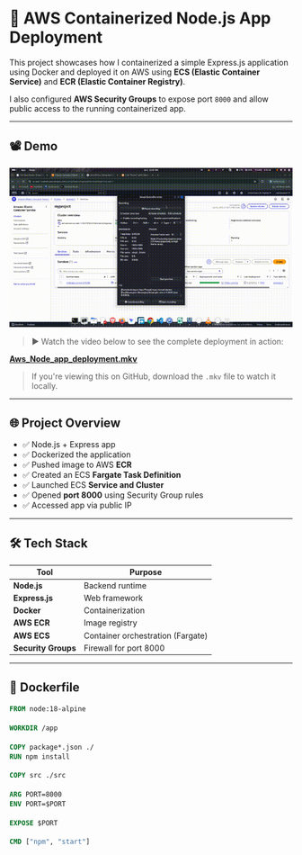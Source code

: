 # 🚀 AWS Containerized Node.js App Deployment

This project showcases how I containerized a simple Express.js application using Docker and deployed it on AWS using **ECS (Elastic Container Service)** and **ECR (Elastic Container Registry)**.

I also configured **AWS Security Groups** to expose port `8000` and allow public access to the running containerized app.

---

## 📽️ Demo

![Demo of AWS Node App Deployment](demo.gif)


> ▶️ Watch the video below to see the complete deployment in action:

**[Aws_Node_app_deployment.mkv](Aws_Node_app_deployment.mkv)**

> If you're viewing this on GitHub, download the `.mkv` file to watch it locally.

---

## 🌐 Project Overview

- ✅ Node.js + Express app
- ✅ Dockerized the application
- ✅ Pushed image to AWS **ECR**
- ✅ Created an ECS **Fargate Task Definition**
- ✅ Launched ECS **Service and Cluster**
- ✅ Opened **port 8000** using Security Group rules
- ✅ Accessed app via public IP

---

## 🛠️ Tech Stack

| Tool           | Purpose                            |
|----------------|-------------------------------------|
| **Node.js**    | Backend runtime                     |
| **Express.js** | Web framework                       |
| **Docker**     | Containerization                    |
| **AWS ECR**    | Image registry                      |
| **AWS ECS**    | Container orchestration (Fargate)   |
| **Security Groups** | Firewall for port 8000        |

---

## 🐳 Dockerfile

```Dockerfile
FROM node:18-alpine

WORKDIR /app

COPY package*.json ./
RUN npm install

COPY src ./src

ARG PORT=8000
ENV PORT=$PORT

EXPOSE $PORT

CMD ["npm", "start"]
